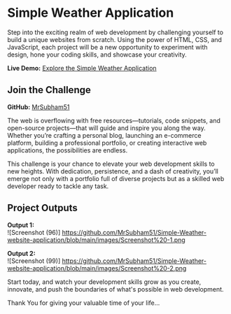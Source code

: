 # Simple Weather Application

Step into the exciting realm of web development by challenging yourself to build a unique websites from scratch. Using the power of HTML, CSS, and JavaScript, each project will be a new opportunity to experiment with design, hone your coding skills, and showcase your creativity.

**Live Demo:** [Explore the Simple Weather Application](https://github.com/MrSubham51/Simple-Weather-website-application/)

## Join the Challenge

**GitHub:** [MrSubham51](https://github.com/MrSubham51)

The web is overflowing with free resources—tutorials, code snippets, and open-source projects—that will guide and inspire you along the way. Whether you’re crafting a personal blog, launching an e-commerce platform, building a professional portfolio, or creating interactive web applications, the possibilities are endless.

This challenge is your chance to elevate your web development skills to new heights. With dedication, persistence, and a dash of creativity, you’ll emerge not only with a portfolio full of diverse projects but as a skilled web developer ready to tackle any task.

## Project Outputs

**Output 1:**  
![Screenshot (96)]   https://github.com/MrSubham51/Simple-Weather-website-application/blob/main/images/Screenshot%20-1.png


**Output 2:**  
![Screenshot (99)]   https://github.com/MrSubham51/Simple-Weather-website-application/blob/main/images/Screenshot%20-2.png

Start today, and watch your development skills grow as you create, innovate, and push the boundaries of what's possible in web development.

Thank You for giving your valuable time of your life...
